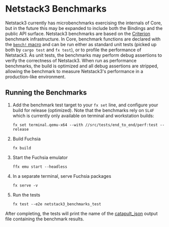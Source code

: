 # Netstack3 Benchmarks

Netstack3 currently has microbenchmarks exercising the internals of Core,
but in the future this may be expanded to include both the Bindings and the
public API surface. Netstack3 benchmarks are based on the
[Criterion](https://docs.rs/criterion/latest/criterion/) benchmark
infrastructure. In Core, benchmark functions are declared with the
[`bench!` macro](https://cs.opensource.google/search?q=f:netstack3%20%22macro_rules!%20bench%22&ss=fuchsia)
 and can be run either as standard unit tests (picked up both by
`cargo test` and `fx test`), or to profile the performance of Netstack3. As
unit tests, the benchmarks may perform debug assertions to verify the
correctness of Netstack3. When run as performance benchmarks, the build is
optimized and all debug assertions are stripped, allowing the benchmark to
measure Netstack3's performance in a production-like environment.

## Running the Benchmarks

1. Add the benchmark test target to your `fx set` line, and configure your
   build for release (optimized). Note that the benchmarks rely on `SL4F`
   which is currently only available on terminal and workstation builds:

    ```
    fx set terminal.qemu-x64 --with //src/tests/end_to_end/perf:test --release
    ```

2. Build Fuchsia

    ```
    fx build
    ```

3. Start the Fuchsia emulator

    ```
    ffx emu start --headless
    ```

4. In a separate terminal, serve Fuchsia packages

    ```
    fx serve -v
    ```

5. Run the tests

    ```
    fx test --e2e netstack3_benchmarks_test
    ```

After completing, the tests will print the name of the
[catapult_json](https://github.com/catapult-project/catapult/blob/main/docs/histogram-set-json-format.md)
output file containing the benchmark results.
